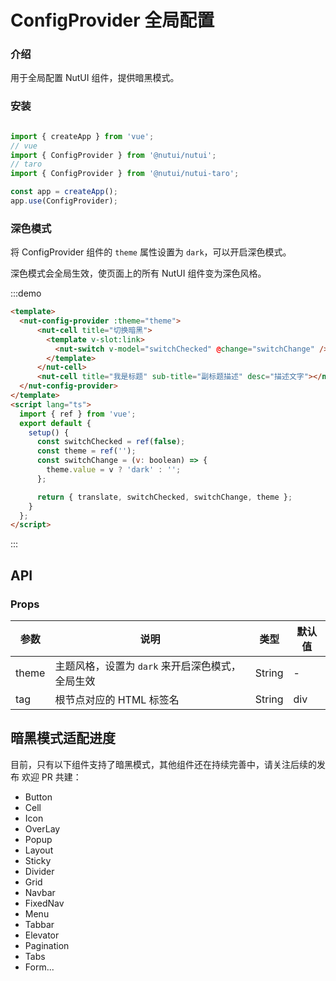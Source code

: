 # ConfigProvider 全局配置

### 介绍

用于全局配置 NutUI 组件，提供暗黑模式。

### 安装

```javascript

import { createApp } from 'vue';
// vue
import { ConfigProvider } from '@nutui/nutui';
// taro
import { ConfigProvider } from '@nutui/nutui-taro';

const app = createApp();
app.use(ConfigProvider);

```

### 深色模式

将 ConfigProvider 组件的 `theme` 属性设置为 `dark`，可以开启深色模式。

深色模式会全局生效，使页面上的所有 NutUI 组件变为深色风格。

:::demo

```html
<template>
  <nut-config-provider :theme="theme">
      <nut-cell title="切换暗黑">
        <template v-slot:link>
          <nut-switch v-model="switchChecked" @change="switchChange" />
        </template>
      </nut-cell>
      <nut-cell title="我是标题" sub-title="副标题描述" desc="描述文字"></nut-cell>
  </nut-config-provider>
</template>
<script lang="ts">
  import { ref } from 'vue';
  export default {
    setup() {
      const switchChecked = ref(false);
      const theme = ref('');
      const switchChange = (v: boolean) => {
        theme.value = v ? 'dark' : '';
      };

      return { translate, switchChecked, switchChange, theme };
    }
  };
</script>
```

:::

## API

### Props

| 参数  | 说明                                             | 类型   | 默认值 |
|-------|--------------------------------------------------|--------|--------|
| theme | 主题风格，设置为 `dark` 来开启深色模式，全局生效 | String | -      |
| tag   | 根节点对应的 HTML 标签名                         | String | div    |


## 暗黑模式适配进度

目前，只有以下组件支持了暗黑模式，其他组件还在持续完善中，请关注后续的发布 欢迎 PR 共建：

- Button  
- Cell  
- Icon  
- OverLay  
- Popup  
- Layout  
- Sticky  
- Divider  
- Grid  
- Navbar  
- FixedNav  
- Menu  
- Tabbar  
- Elevator  
- Pagination  
- Tabs  
- Form...